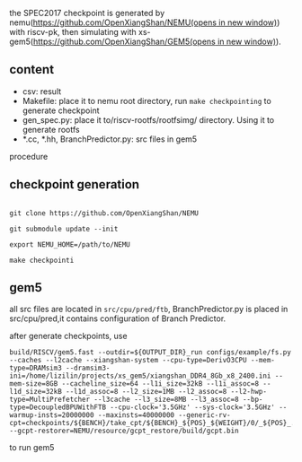the SPEC2017 checkpoint is generated by nemu([https://github.com/OpenXiangShan/NEMU(opens in new window)](https://github.com/OpenXiangShan/NEMU)) with riscv-pk, then simulating with xs-gem5([https://github.com/OpenXiangShan/GEM5(opens in new window)](https://github.com/OpenXiangShan/GEM5)).

## content

- csv: result
- Makefile: place it to nemu root directory, run `make checkpointing` to generate checkpoint
- gen_spec.py: place it to/riscv-rootfs/rootfsimg/ directory. Using it to generate rootfs
- *.cc, *.hh, BranchPredictor.py: src files in gem5

procedure

## checkpoint generation

```

git clone https://github.com/OpenXiangShan/NEMU

git submodule update --init

export NEMU_HOME=/path/to/NEMU

make checkpointi
```


## gem5

all src files are located in `src/cpu/pred/ftb`, BranchPredictor.py is placed in src/cpu/pred,it contains configuration of Branch Predictor.



after generate checkpoints, use

```
build/RISCV/gem5.fast --outdir=${OUTPUT_DIR}_run configs/example/fs.py --caches --l2cache --xiangshan-system --cpu-type=DerivO3CPU --mem-type=DRAMsim3 --dramsim3-ini=/home/lizilin/projects/xs_gem5/xiangshan_DDR4_8Gb_x8_2400.ini --mem-size=8GB --cacheline_size=64 --l1i_size=32kB --l1i_assoc=8 --l1d_size=32kB --l1d_assoc=8 --l2_size=1MB --l2_assoc=8 --l2-hwp-type=MultiPrefetcher --l3cache --l3_size=8MB --l3_assoc=8 --bp-type=DecoupledBPUWithFTB --cpu-clock='3.5GHz' --sys-clock='3.5GHz' --warmup-insts=20000000 --maxinsts=40000000 --generic-rv-cpt=checkpoints/${BENCH}/take_cpt/${BENCH}_${POS}_${WEIGHT}/0/_${POS}_.gz --gcpt-restorer=NEMU/resource/gcpt_restore/build/gcpt.bin
```



to run gem5